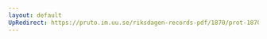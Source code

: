 ```yaml
---
layout: default
UpRedirect: https://pruto.im.uu.se/riksdagen-records-pdf/1870/prot-1870--ak--212/prot-1870--ak--212_006.pdf
---
```

